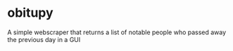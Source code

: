 # obitupy
A simple webscraper that returns a list of notable people who passed away the previous day in a GUI
